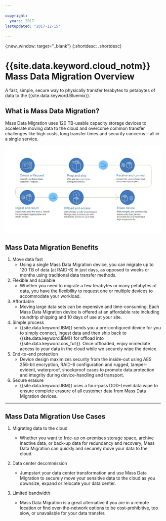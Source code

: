 ```yaml
---

copyright:
  years: 2017
lastupdated: "2017-12-15"

---
```

{:new_window: target="_blank"}
{:shortdesc: .shortdesc}

# {{site.data.keyword.cloud_notm}} Mass Data Migration Overview

A fast, simple, secure way to physically transfer terabytes to petabytes of data to the {{site.data.keyword.Bluemix}}.

## What is Mass Data Migration?

Mass Data Migration uses 120 TB-usable capacity storage devices to accelerate moving data to the cloud and overcome common transfer challenges like high costs, long transfer times and security concerns – all in a single service.

![Mass Data Migration Process Flow](/images/MDMSworkflow.jpg)

## Mass Data Migration Benefits
1. Move data fast
    - Using a single Mass Data Migration device, you can migrate up to 120 TB of data (at RAID-6) in just days, as opposed to weeks or months using traditional data transfer methods.
2. Flexible and scalable
    - Whether you need to migrate a few terabytes or many petabytes of data, you have the flexibility to request one or multiple devices to accommodate your workload.
3. Affordable
    - Moving large data sets can be expensive and time-consuming. Each Mass Data Migration device is offered at an affordable rate including roundtrip shipping and 10 days of use at your site. 
4. Simple process
    - {{site.data.keyword.IBM}} sends you a pre-configured device for you to simply connect, ingest data and then ship back to {{site.data.keyword.IBM}} for offload into {{site.data.keyword.cos_full}}. Once offloaded, enjoy immediate access to your data in the cloud while we securely wipe the device.
5. End-to-end protection
    - Device design maximizes security from the inside-out using AES 256-bit encryption, RAID-6 configuration and rugged, tamper-evident, waterproof, shockproof cases to promote data protection and integrity during device-handling and transport.
6. Secure erasure
    - {{site.data.keyword.IBM}} uses a four-pass DOD-Level data wipe to ensure complete erasure of all customer data from Mass Data Migration devices.
<hr>


## Mass Data Migration Use Cases
1. Migrating data to the cloud
    - Whether you want to free-up on-premises storage space, archive inactive data, or back-up data for redundancy and recovery, Mass Data Migration can quickly and securely move your data to the cloud.

2. Data center decommission
    - Jumpstart your data center transformation and use Mass Data Migration to securely move your sensitive data to the cloud as you downsize, expand or relocate your data center.

3. Limited bandwidth
    - Mass Data Migration is a great alternative if you are in a remote location or find over-the-network options to be cost-prohibitive, too slow, or unavailable for your data transfer.
